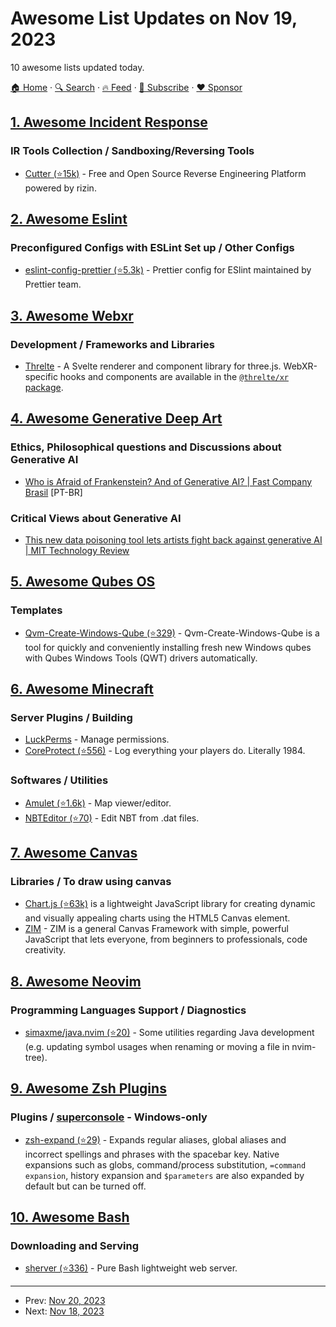 # Awesome List Updates on Nov 19, 2023

10 awesome lists updated today.

[🏠 Home](/README.md) · [🔍 Search](https://www.trackawesomelist.com/search/) · [🔥 Feed](https://www.trackawesomelist.com/rss.xml) · [📮 Subscribe](https://trackawesomelist.us17.list-manage.com/subscribe?u=d2f0117aa829c83a63ec63c2f&id=36a103854c) · [❤️  Sponsor](https://github.com/sponsors/theowenyoung)



## [1. Awesome Incident Response](/content/meirwah/awesome-incident-response/README.md)

### IR Tools Collection / Sandboxing/Reversing Tools

*   [Cutter (⭐15k)](https://github.com/rizinorg/cutter) - Free and Open Source Reverse Engineering Platform powered by rizin.

## [2. Awesome Eslint](/content/dustinspecker/awesome-eslint/README.md)

### Preconfigured Configs with ESLint Set up / Other Configs

*   [eslint-config-prettier (⭐5.3k)](https://github.com/prettier/eslint-config-prettier) - Prettier config for ESlint maintained by Prettier team.

## [3. Awesome Webxr](/content/msub2/awesome-webxr/README.md)

### Development / Frameworks and Libraries

*   [Threlte](https://threlte.xyz/) - A Svelte renderer and component library for three.js. WebXR-specific hooks and components are available in the [`@threlte/xr` package](https://threlte.xyz/docs/reference/xr/getting-started).

## [4. Awesome Generative Deep Art](/content/filipecalegario/awesome-generative-deep-art/README.md)

### Ethics, Philosophical questions and Discussions about Generative AI

*   [Who is Afraid of Frankenstein? And of Generative AI? | Fast Company Brasil](https://fastcompanybrasil.com/tech/inteligencia-artificial/quem-tem-medo-do-frankenstein-e-da-ia-generativa/) \[PT-BR]

### Critical Views about Generative AI

*   [This new data poisoning tool lets artists fight back against generative AI | MIT Technology Review](https://www.technologyreview.com/2023/10/23/1082189/data-poisoning-artists-fight-generative-ai/)

## [5. Awesome Qubes OS](/content/xn0px90/Awesome-Qubes-OS/README.md)

### Templates

*   [Qvm-Create-Windows-Qube (⭐329)](https://github.com/ElliotKillick/qvm-create-windows-qube) - Qvm-Create-Windows-Qube is a tool for quickly and conveniently installing fresh new Windows qubes with Qubes Windows Tools (QWT) drivers automatically.

## [6. Awesome Minecraft](/content/bs-community/awesome-minecraft/README.md)

### Server Plugins / Building

*   [LuckPerms](https://luckperms.net/) - Manage permissions.
*   [CoreProtect (⭐556)](https://github.com/PlayPro/CoreProtect) - Log everything your players do. Literally 1984.

### Softwares / Utilities

*   [Amulet (⭐1.6k)](https://github.com/Amulet-Team/Amulet-Map-Editor) - Map viewer/editor.
*   [NBTEditor (⭐70)](https://github.com/Howaner/NBTEditor) - Edit NBT from .dat files.

## [7. Awesome Canvas](/content/raphamorim/awesome-canvas/README.md)

### Libraries / To draw using canvas

*   [Chart.js (⭐63k)](https://github.com/chartjs/Chart.js) is a lightweight JavaScript library for creating dynamic and visually appealing charts using the HTML5 Canvas element.
*   [ZIM](https://zimjs.com/) - ZIM is a general Canvas Framework with simple, powerful JavaScript that lets everyone, from beginners to professionals, code creativity.

## [8. Awesome Neovim](/content/rockerBOO/awesome-neovim/README.md)

### Programming Languages Support / Diagnostics

*   [simaxme/java.nvim (⭐20)](https://github.com/simaxme/java.nvim) - Some utilities regarding Java development (e.g. updating symbol usages when renaming or moving a file in nvim-tree).

## [9. Awesome Zsh Plugins](/content/unixorn/awesome-zsh-plugins/README.md)

### Plugins / [superconsole](https://github.com/alexchmykhalo/superconsole) - Windows-only

*   [zsh-expand (⭐29)](https://github.com/MenkeTechnologies/zsh-expand) - Expands regular aliases, global aliases and incorrect spellings and phrases with the spacebar key. Native expansions such as globs, command/process substitution, `=command expansion`, history expansion and `$parameters` are also expanded by default but can be turned off.

## [10. Awesome Bash](/content/awesome-lists/awesome-bash/README.md)

### Downloading and Serving

*   [sherver (⭐336)](https://github.com/remileduc/sherver) - Pure Bash lightweight web server.

---

- Prev: [Nov 20, 2023](/content/2023/11/20/README.md)
- Next: [Nov 18, 2023](/content/2023/11/18/README.md)